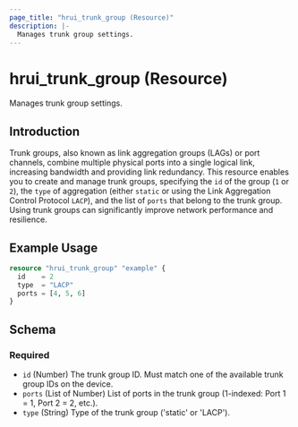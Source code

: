 ```yaml
---
page_title: "hrui_trunk_group (Resource)"
description: |-
  Manages trunk group settings.
---
```


# hrui_trunk_group (Resource)

Manages trunk group settings.

## Introduction

Trunk groups, also known as link aggregation groups (LAGs) or port channels, combine multiple physical ports into a single logical link, increasing bandwidth and providing link redundancy. This resource enables you to create and manage trunk groups, specifying the `id` of the group (`1` or `2`), the `type` of aggregation (either `static` or using the Link Aggregation Control Protocol `LACP`), and the list of `ports` that belong to the trunk group.  Using trunk groups can significantly improve network performance and resilience.

## Example Usage

```terraform
resource "hrui_trunk_group" "example" {
  id    = 2
  type  = "LACP"
  ports = [4, 5, 6]
}
```

<!-- schema generated by tfplugindocs -->
## Schema

### Required

- `id` (Number) The trunk group ID. Must match one of the available trunk group IDs on the device.
- `ports` (List of Number) List of ports in the trunk group (1-indexed: Port 1 = 1, Port 2 = 2, etc.).
- `type` (String) Type of the trunk group ('static' or 'LACP').


